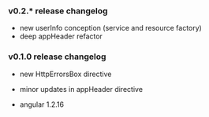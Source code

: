 
### v0.2.* release changelog

* new userInfo conception (service and resource factory)
* deep appHeader refactor

### v0.1.0 release changelog

* new HttpErrorsBox directive

* minor updates in appHeader directive

* angular 1.2.16